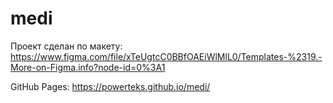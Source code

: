 # medi


Проект сделан по макету:
https://www.figma.com/file/xTeUgtcC0BBfOAEiWlMlL0/Templates-%2319.-More-on-Figma.info?node-id=0%3A1

GitHub Pages:
https://powerteks.github.io/medi/

